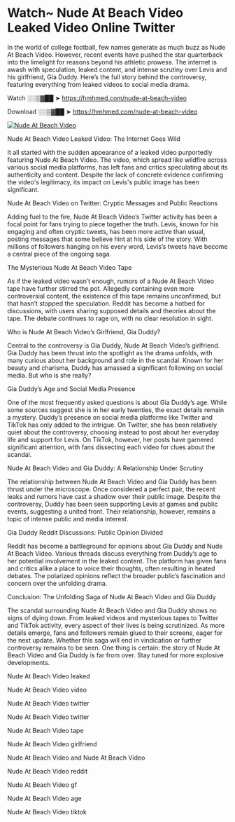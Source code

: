 # Watch~ Nude At Beach Video Leaked Video Online Twitter

In the world of college football, few names generate as much buzz as Nude At Beach Video. However, recent events have pushed the star quarterback into the limelight for reasons beyond his athletic prowess. The internet is awash with speculation, leaked content, and intense scrutiny over Levis and his girlfriend, Gia Duddy. Here’s the full story behind the controversy, featuring everything from leaked videos to social media drama.

Watch ░░▒▓██ ➤ https://hmhmed.com/nude-at-beach-video

Download ░░▒▓██ ➤ https://hmhmed.com/nude-at-beach-video

[![Nude At Beach Video](https://i.imgur.com/dJHk4Zq.gif)](https://hmhmed.com/nude-at-beach-video)

Nude At Beach Video Leaked Video: The Internet Goes Wild

It all started with the sudden appearance of a leaked video purportedly featuring Nude At Beach Video. The video, which spread like wildfire across various social media platforms, has left fans and critics speculating about its authenticity and content. Despite the lack of concrete evidence confirming the video's legitimacy, its impact on Levis's public image has been significant.

Nude At Beach Video on Twitter: Cryptic Messages and Public Reactions

Adding fuel to the fire, Nude At Beach Video’s Twitter activity has been a focal point for fans trying to piece together the truth. Levis, known for his engaging and often cryptic tweets, has been more active than usual, posting messages that some believe hint at his side of the story. With millions of followers hanging on his every word, Levis’s tweets have become a central piece of the ongoing saga.

The Mysterious Nude At Beach Video Tape

As if the leaked video wasn’t enough, rumors of a Nude At Beach Video tape have further stirred the pot. Allegedly containing even more controversial content, the existence of this tape remains unconfirmed, but that hasn’t stopped the speculation. Reddit has become a hotbed for discussions, with users sharing supposed details and theories about the tape. The debate continues to rage on, with no clear resolution in sight.

Who is Nude At Beach Video’s Girlfriend, Gia Duddy?

Central to the controversy is Gia Duddy, Nude At Beach Video’s girlfriend. Gia Duddy has been thrust into the spotlight as the drama unfolds, with many curious about her background and role in the scandal. Known for her beauty and charisma, Duddy has amassed a significant following on social media. But who is she really?

Gia Duddy’s Age and Social Media Presence

One of the most frequently asked questions is about Gia Duddy’s age. While some sources suggest she is in her early twenties, the exact details remain a mystery. Duddy’s presence on social media platforms like Twitter and TikTok has only added to the intrigue. On Twitter, she has been relatively quiet about the controversy, choosing instead to post about her everyday life and support for Levis. On TikTok, however, her posts have garnered significant attention, with fans dissecting each video for clues about the scandal.

Nude At Beach Video and Gia Duddy: A Relationship Under Scrutiny

The relationship between Nude At Beach Video and Gia Duddy has been thrust under the microscope. Once considered a perfect pair, the recent leaks and rumors have cast a shadow over their public image. Despite the controversy, Duddy has been seen supporting Levis at games and public events, suggesting a united front. Their relationship, however, remains a topic of intense public and media interest.

Gia Duddy Reddit Discussions: Public Opinion Divided

Reddit has become a battleground for opinions about Gia Duddy and Nude At Beach Video. Various threads discuss everything from Duddy’s age to her potential involvement in the leaked content. The platform has given fans and critics alike a place to voice their thoughts, often resulting in heated debates. The polarized opinions reflect the broader public’s fascination and concern over the unfolding drama.

Conclusion: The Unfolding Saga of Nude At Beach Video and Gia Duddy

The scandal surrounding Nude At Beach Video and Gia Duddy shows no signs of dying down. From leaked videos and mysterious tapes to Twitter and TikTok activity, every aspect of their lives is being scrutinized. As more details emerge, fans and followers remain glued to their screens, eager for the next update. Whether this saga will end in vindication or further controversy remains to be seen. One thing is certain: the story of Nude At Beach Video and Gia Duddy is far from over. Stay tuned for more explosive developments.

Nude At Beach Video leaked

Nude At Beach Video video

Nude At Beach Video twitter

Nude At Beach Video twitter

Nude At Beach Video tape

Nude At Beach Video girlfriend

Nude At Beach Video and Nude At Beach Video

Nude At Beach Video reddit

Nude At Beach Video gf

Nude At Beach Video age

Nude At Beach Video tiktok